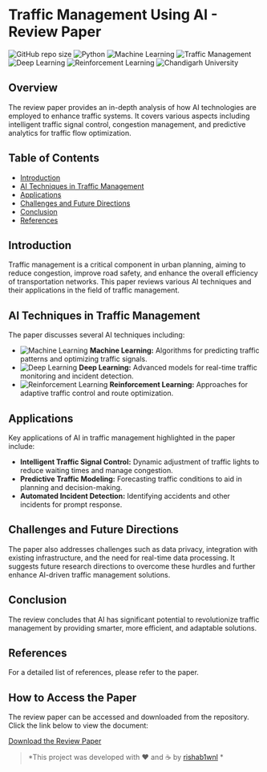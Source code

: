 # Traffic Management Using AI - Review Paper

![GitHub repo size](https://img.shields.io/github/repo-size/rishab1wnl/Traffic-Management-Review-Paper)
![Python](https://img.shields.io/badge/Python-3.8%2B-blue)
![Machine Learning](https://img.shields.io/badge/Machine%20Learning--brightgreen)
![Traffic Management](https://img.shields.io/badge/Traffic%20Management--orange)
![Deep Learning](https://img.shields.io/badge/Deep%20Learning--blueviolet)
![Reinforcement Learning](https://img.shields.io/badge/Reinforcement%20Learning--yellowgreen)
![Chandigarh University](https://img.shields.io/badge/Chandigarh%20University--red)


## Overview

The review paper provides an in-depth analysis of how AI technologies are employed to enhance traffic systems. It covers various aspects including intelligent traffic signal control, congestion management, and predictive analytics for traffic flow optimization.

## Table of Contents

- [Introduction](#introduction)
- [AI Techniques in Traffic Management](#ai-techniques-in-traffic-management)
- [Applications](#applications)
- [Challenges and Future Directions](#challenges-and-future-directions)
- [Conclusion](#conclusion)
- [References](#references)

## Introduction

Traffic management is a critical component in urban planning, aiming to reduce congestion, improve road safety, and enhance the overall efficiency of transportation networks. This paper reviews various AI techniques and their applications in the field of traffic management.

## AI Techniques in Traffic Management

The paper discusses several AI techniques including:
- ![Machine Learning](https://img.shields.io/badge/Machine%20Learning--brightgreen) **Machine Learning:** Algorithms for predicting traffic patterns and optimizing traffic signals.
- ![Deep Learning](https://img.shields.io/badge/Deep%20Learning--blueviolet) **Deep Learning:** Advanced models for real-time traffic monitoring and incident detection.
- ![Reinforcement Learning](https://img.shields.io/badge/Reinforcement%20Learning--yellowgreen) **Reinforcement Learning:** Approaches for adaptive traffic control and route optimization.

## Applications

Key applications of AI in traffic management highlighted in the paper include:
- **Intelligent Traffic Signal Control:** Dynamic adjustment of traffic lights to reduce waiting times and manage congestion.
- **Predictive Traffic Modeling:** Forecasting traffic conditions to aid in planning and decision-making.
- **Automated Incident Detection:** Identifying accidents and other incidents for prompt response.

## Challenges and Future Directions

The paper also addresses challenges such as data privacy, integration with existing infrastructure, and the need for real-time data processing. It suggests future research directions to overcome these hurdles and further enhance AI-driven traffic management solutions.

## Conclusion

The review concludes that AI has significant potential to revolutionize traffic management by providing smarter, more efficient, and adaptable solutions.

## References

For a detailed list of references, please refer to the paper.

## How to Access the Paper

The review paper can be accessed and downloaded from the repository. Click the link below to view the document:

[Download the Review Paper](https://github.com/rishab1wnl/Traffic-Management-Review-Paper/blob/main/Traffic%20Management%20Using%20AI%20-%20Review%20Paper.pdf)
 > *This project was developed with ❤️ and ☕ by [rishab1wnl](https://github.com/rishab1wnl) *
